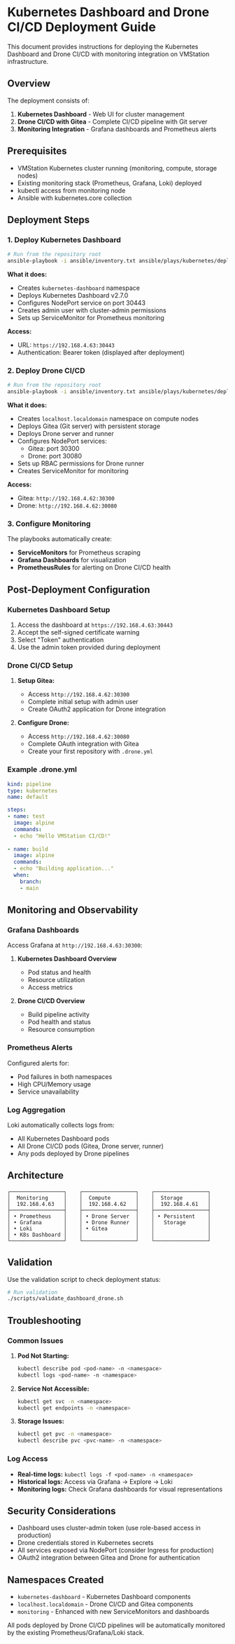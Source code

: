 # Kubernetes Dashboard and Drone CI/CD Deployment Guide

This document provides instructions for deploying the Kubernetes Dashboard and Drone CI/CD with monitoring integration on VMStation infrastructure.

## Overview

The deployment consists of:
1. **Kubernetes Dashboard** - Web UI for cluster management
2. **Drone CI/CD with Gitea** - Complete CI/CD pipeline with Git server
3. **Monitoring Integration** - Grafana dashboards and Prometheus alerts

## Prerequisites

- VMStation Kubernetes cluster running (monitoring, compute, storage nodes)
- Existing monitoring stack (Prometheus, Grafana, Loki) deployed
- kubectl access from monitoring node
- Ansible with kubernetes.core collection

## Deployment Steps

### 1. Deploy Kubernetes Dashboard

```bash
# Run from the repository root
ansible-playbook -i ansible/inventory.txt ansible/plays/kubernetes/deploy_dashboard.yaml
```

**What it does:**
- Creates `kubernetes-dashboard` namespace
- Deploys Kubernetes Dashboard v2.7.0
- Configures NodePort service on port 30443
- Creates admin user with cluster-admin permissions
- Sets up ServiceMonitor for Prometheus monitoring

**Access:**
- URL: `https://192.168.4.63:30443`
- Authentication: Bearer token (displayed after deployment)

### 2. Deploy Drone CI/CD

```bash
# Run from the repository root
ansible-playbook -i ansible/inventory.txt ansible/plays/kubernetes/deploy_drone.yaml
```

**What it does:**
- Creates `localhost.localdomain` namespace on compute nodes
- Deploys Gitea (Git server) with persistent storage
- Deploys Drone server and runner
- Configures NodePort services:
  - Gitea: port 30300
  - Drone: port 30080
- Sets up RBAC permissions for Drone runner
- Creates ServiceMonitor for monitoring

**Access:**
- Gitea: `http://192.168.4.62:30300`
- Drone: `http://192.168.4.62:30080`

### 3. Configure Monitoring

The playbooks automatically create:
- **ServiceMonitors** for Prometheus scraping
- **Grafana Dashboards** for visualization
- **PrometheusRules** for alerting on Drone CI/CD health

## Post-Deployment Configuration

### Kubernetes Dashboard Setup

1. Access the dashboard at `https://192.168.4.63:30443`
2. Accept the self-signed certificate warning
3. Select "Token" authentication
4. Use the admin token provided during deployment

### Drone CI/CD Setup

1. **Setup Gitea:**
   - Access `http://192.168.4.62:30300`
   - Complete initial setup with admin user
   - Create OAuth2 application for Drone integration

2. **Configure Drone:**
   - Access `http://192.168.4.62:30080`
   - Complete OAuth integration with Gitea
   - Create your first repository with `.drone.yml`

### Example .drone.yml

```yaml
kind: pipeline
type: kubernetes
name: default

steps:
- name: test
  image: alpine
  commands:
  - echo "Hello VMStation CI/CD!"
  
- name: build
  image: alpine
  commands:
  - echo "Building application..."
  when:
    branch:
    - main
```

## Monitoring and Observability

### Grafana Dashboards

Access Grafana at `http://192.168.4.63:30300`:

1. **Kubernetes Dashboard Overview**
   - Pod status and health
   - Resource utilization
   - Access metrics

2. **Drone CI/CD Overview**
   - Build pipeline activity
   - Pod health and status
   - Resource consumption

### Prometheus Alerts

Configured alerts for:
- Pod failures in both namespaces
- High CPU/Memory usage
- Service unavailability

### Log Aggregation

Loki automatically collects logs from:
- All Kubernetes Dashboard pods
- All Drone CI/CD pods (Gitea, Drone server, runner)
- Any pods deployed by Drone pipelines

## Architecture

```
┌─────────────────┐    ┌─────────────────┐    ┌─────────────────┐
│  Monitoring     │    │  Compute        │    │  Storage        │
│  192.168.4.63   │    │  192.168.4.62   │    │  192.168.4.61   │
├─────────────────┤    ├─────────────────┤    ├─────────────────┤
│ • Prometheus    │    │ • Drone Server  │    │ • Persistent    │
│ • Grafana       │    │ • Drone Runner  │    │   Storage       │
│ • Loki          │    │ • Gitea         │    │                 │
│ • K8s Dashboard │    │                 │    │                 │
└─────────────────┘    └─────────────────┘    └─────────────────┘
```

## Validation

Use the validation script to check deployment status:

```bash
# Run validation
./scripts/validate_dashboard_drone.sh
```

## Troubleshooting

### Common Issues

1. **Pod Not Starting:**
   ```bash
   kubectl describe pod <pod-name> -n <namespace>
   kubectl logs <pod-name> -n <namespace>
   ```

2. **Service Not Accessible:**
   ```bash
   kubectl get svc -n <namespace>
   kubectl get endpoints -n <namespace>
   ```

3. **Storage Issues:**
   ```bash
   kubectl get pvc -n <namespace>
   kubectl describe pvc <pvc-name> -n <namespace>
   ```

### Log Access

- **Real-time logs:** `kubectl logs -f <pod-name> -n <namespace>`
- **Historical logs:** Access via Grafana → Explore → Loki
- **Monitoring logs:** Check Grafana dashboards for visual representations

## Security Considerations

- Dashboard uses cluster-admin token (use role-based access in production)
- Drone credentials stored in Kubernetes secrets
- All services exposed via NodePort (consider Ingress for production)
- OAuth2 integration between Gitea and Drone for authentication

## Namespaces Created

- `kubernetes-dashboard` - Kubernetes Dashboard components
- `localhost.localdomain` - Drone CI/CD and Gitea components
- `monitoring` - Enhanced with new ServiceMonitors and dashboards

All pods deployed by Drone CI/CD pipelines will be automatically monitored by the existing Prometheus/Grafana/Loki stack.